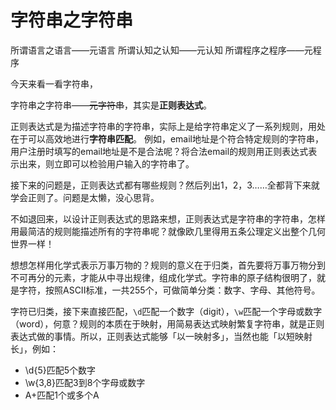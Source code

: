 # 字符串之字符串

所谓语言之语言——元语言
所谓认知之认知——元认知
所谓程序之程序——元程序

今天来看一看字符串，

字符串之字符串——~~元字符串~~，其实是**正则表达式**。

正则表达式是为描述字符串的字符串，实际上是给字符串定义了一系列规则，用处在于可以高效地进行**字符串匹配**。
例如，email地址是个符合特定规则的字符串，用户注册时填写的email地址是不是合法呢？将合法email的规则用正则表达式表示出来，则立即可以检验用户输入的字符串了。

接下来的问题是，正则表达式都有哪些规则？然后列出1，2，3……全都背下来就学会正则了。问题是太懒，没心思背。

不如退回来，以设计正则表达式的思路来想，正则表达式是字符串的字符串，怎样用最简洁的规则能描述所有的字符串呢？就像欧几里得用五条公理定义出整个几何世界一样！

想想怎样用化学式表示万事万物的？规则的意义在于归类，首先要将万事万物分到不可再分的元素，才能从中寻出规律，组成化学式。字符串的原子结构很明了，就是字符，按照ASCII标准，一共255个，可做简单分类：数字、字母、其他符号。

字符已归类，接下来直接匹配，`\d`匹配一个数字（digit），`\w`匹配一个字母或数字（word），何意？规则的本质在于映射，用简易表达式映射繁复字符串，就是正则表达式做的事情。所以，正则表达式能够「以一映射多」，当然也能「以短映射长」，例如：
* \d{5}匹配5个数字
* \w{3,8}匹配3到8个字母或数字
* A+匹配1个或多个A

